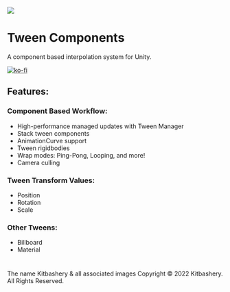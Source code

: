 ![](https://kitbashery.com/assets/images/kitbashery-github-banner.jpg)

# Tween Components

A component based interpolation system for Unity.

[![ko-fi](https://ko-fi.com/img/githubbutton_sm.svg)](https://ko-fi.com/S6S8EKDY5)

## Features:

### Component Based Workflow:
* High-performance managed updates with Tween Manager
* Stack tween components
* AnimationCurve support
* Tween rigidbodies
* Wrap modes: Ping-Pong, Looping, and more!
* Camera culling

### Tween Transform Values:
* Position
* Rotation
* Scale

### Other Tweens:
* Billboard
* Material

# 
The name Kitbashery & all associated images Copyright &copy; 2022 Kitbashery. All Rights Reserved.
